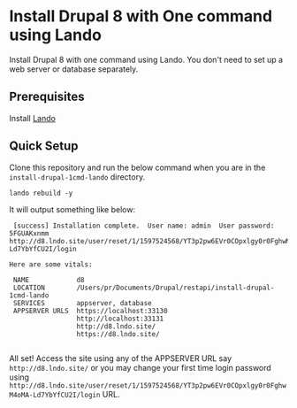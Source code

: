 # Install Drupal 8 with One command using Lando
Install Drupal 8 with one command using Lando. You don't need to set up a web server or database separately.

## Prerequisites

Install [Lando](https://docs.lando.dev/basics/installation.html)

## Quick Setup

Clone this repository and run the below command when you are in the `install-drupal-1cmd-lando` directory.
```
lando rebuild -y
```
It will output something like below:
```
 [success] Installation complete.  User name: admin  User password: 5FGUAKxnmm
http://d8.lndo.site/user/reset/1/1597524568/YT3p2pw6EVr0COpxlgy0r0FghwM4oMA-Ld7YbYfCU2I/login

Here are some vitals:

 NAME            d8                                                               
 LOCATION        /Users/pr/Documents/Drupal/restapi/install-drupal-1cmd-lando 
 SERVICES        appserver, database                                               
 APPSERVER URLS  https://localhost:33130                                           
                 http://localhost:33131                                            
                 http://d8.lndo.site/                                              
                 https://d8.lndo.site/      
                 
```
All set! Access the site using any of the APPSERVER URL say `http://d8.lndo.site/` or you may change your first time login password using   `http://d8.lndo.site/user/reset/1/1597524568/YT3p2pw6EVr0COpxlgy0r0FghwM4oMA-Ld7YbYfCU2I/login` URL.
